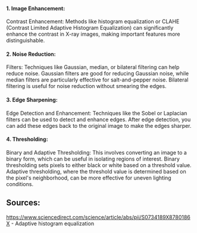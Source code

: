 #### 1. Image Enhancement:  
Contrast Enhancement: Methods like histogram equalization or CLAHE (Contrast Limited Adaptive Histogram Equalization) can significantly enhance the contrast in X-ray images, making important features more distinguishable.

#### 2. Noise Reduction:  
Filters: Techniques like Gaussian, median, or bilateral filtering can help reduce noise. Gaussian filters are good for reducing Gaussian noise, while median filters are particularly effective for salt-and-pepper noise. Bilateral filtering is useful for noise reduction without smearing the edges.

#### 3. Edge Sharpening:  
Edge Detection and Enhancement: Techniques like the Sobel or Laplacian filters can be used to detect and enhance edges. After edge detection, you can add these edges back to the original image to make the edges sharper.

#### 4. Thresholding:  
Binary and Adaptive Thresholding: This involves converting an image to a binary form, which can be useful in isolating regions of interest. Binary thresholding sets pixels to either black or white based on a threshold value. Adaptive thresholding, where the threshold value is determined based on the pixel's neighborhood, can be more effective for uneven lighting conditions.

## Sources:
https://www.sciencedirect.com/science/article/abs/pii/S0734189X8780186X - Adaptive histogram equalization